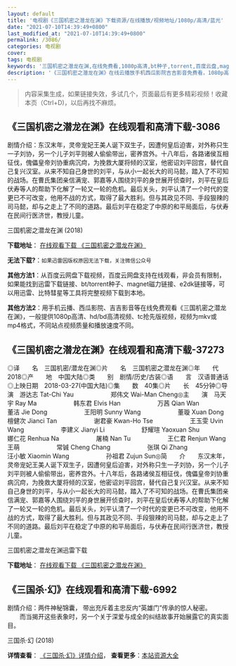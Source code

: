 ```yaml
---
layout: default
title: '电视剧《三国机密之潜龙在渊》下载资源/在线播放/视频地址/1080p/高清/蓝光'
date: "2021-07-10T14:39:49+0800"
last_modified_at: "2021-07-10T14:39:49+0800"
permalink: /3086/
categories: 电视剧
cover:
tags: 电视剧
keywords: '三国机密之潜龙在渊,在线免费看,1080p高清,bt种子,torrent,百度云盘,magnet,磁力链,迅雷下载资源'
description: '《三国机密之潜龙在渊》在线云播放手机西瓜影院吉吉影音免费看，1080p高清bd/hd未删减完整版和tc抢先枪版，mkv/mp4格式，附带bt/torrent种子、magnet/磁力链、百度云盘、网盘资源迅雷下载链接'
---
```


>内容采集生成，如果链接失效，多试几个，页面最后有更多精彩视频！收藏本页（Ctrl+D)，以后再找不麻烦。


## 《三国机密之潜龙在渊》在线观看和高清下载-3086

剧情介绍：东汉末年，灵帝宠妃王美人诞下双生子，因遭何皇后迫害，对外称只生一子刘协，另一个儿子刘平则被人偷偷带出，密养宫外。十八年后，各路诸侯互相征伐，傀儡皇帝刘协重病沉疴，为挽救大厦将倾的汉室，他密诏刘平回宫，替代自己复兴汉室。从来不知自己身世的刘平，与从小一起长大的司马懿，踏入了不可知的战场。在曹氏集团亲信满宠、郭嘉等人围绕刘平的身世展开侦查时，刘平在皇后伏寿等人的帮助下化解了一轮又一轮的危机。最后关头，刘平认清了一个时代的变更已不可改变，他用不战的方式，取得了最大胜利。但与其政见不同、手段狠辣的司马懿，却与之走上了不同的道路。最后刘平在稳定了中原的和平局面后，与伏寿在民间行医济世，教授儿童。


三国机密之潜龙在渊 (2018)

**下载地址**： [在线观看下载 《三国机密之潜龙在渊》](https://www.btbtdy.me/btdy/dy12611.html) 


**无法下载?**：`如果迅雷因版权原因无法下载，关注微信公众号 `

**其他方法1**：从百度云网盘下载视频，百度云网盘支持在线观看，非会员有限制，如果能找到迅雷下载链接、bt/torrent种子、magnet磁力链接、e2dk链接等，可以用迅雷、比特彗星等工具将完整视频下载到本地。

**其他方法2**：用手机云播、西瓜影院、吉吉影音等在线免费观看《三国机密之潜龙在渊》，一般提供1080p高清、hd/bd高清视频、tc抢先版视频，视频为mkv或mp4格式，不同站点视频质量和播放速度不同。


## 《三国机密之潜龙在渊》在线观看和高清下载-37273

◎译　　名　三国机密/潜龙在渊◎片　　名　三国机密之潜龙在渊◎年　　代　2018◎产　　地　中国大陆◎类　　别　剧情/历史/古装◎语　　言　汉语普通话◎上映日期　2018-03-27(中国大陆)◎集　　数　40集◎片　　长　45分钟◎导　　演　游达志 Tat-Chi Yau　　　　　　郑伟文 Wai-Man Cheng◎主　　演　马天宇 Ray Ma　　　　　　韩东君 Elvis Han　　　　　　万茜 Qian Wan　　　　　　董洁 Jie Dong　　　　　　王阳明 Sunny Wang　　　　　　董璇 Xuan Dong　　　　　　檀健次 Jianci Tan　　　　　　谢君豪 Kwan-Ho Tse　　　　　　王玉雯 Uvin Wang　　　　　　李建义 Jianyi Li　　　　　　舒耀瑄 Yaoxuan Shu　　　　　　娜仁花 Renhua Na　　　　　　屠楠 Nan Tu　　　　　　王仁君 Renjun Wang　　　　　　王萌　　　　　　常铖 Cheng Chang　　　　　　张琪 Qi Zhang　　　　　　汪小敏 Xiaomin Wang　　　　　　孙祖君 Zujun Sun◎简　　介　　东汉末年，灵帝宠妃王美人诞下双生子，因遭何皇后迫害，对外称只生一子刘协，另一个儿子刘平则被人偷偷带出，密养宫外。十八年后，各路诸侯互相征伐，傀儡皇帝刘协重病沉疴，为挽救大厦将倾的汉室，他密诏刘平回宫，替代自己复兴汉室。从来不知自己身世的刘平，与从小一起长大的司马懿，踏入了不可知的战场。在曹氏集团亲信满宠、郭嘉等人围绕刘平的身世展开侦查时，刘平在皇后伏寿等人的帮助下化解了一轮又一轮的危机。最后关头，刘平认清了一个时代的变更已不可改变，他用不战的方式，取得了最大胜利。但与其政见不同、手段狠辣的司马懿，却与之走上了不同的道路。最后刘平在稳定了中原的和平局面后，与伏寿在民间行医济世，教授儿童。


三国机密之潜龙在渊迅雷下载

**下载地址**： [在线观看下载 《三国机密之潜龙在渊》](https://www.993dy.com//vod-detail-id-29845.html) 


## 《三国杀·幻》在线观看和高清下载-6992

剧情介绍：两件神秘锦囊， 带出充斥着主忠反内“英雄门”传承的惊人秘密。 　　而当揭开这些表象时，另一个关于深爱与成全的纠结故事开始展露它的真实面目。


三国杀·幻 (2018)

**详情查看**： [《三国杀·幻》详情介绍](/movie/6992/)， **查看更多**：[本站资源大全](/movie/t/all/)

